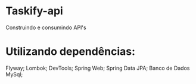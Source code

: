 # Taskify-api
Construindo e consumindo API's 

# Utilizando dependências:
Flyway;
Lombok;
DevTools;
Spring Web;
Spring Data JPA;
Banco de Dados MySql;

